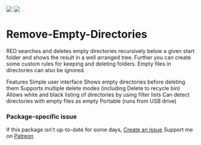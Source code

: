 [![](https://img.shields.io/chocolatey/v/remove-empty-directories?color=green&label=remove-empty-directories)](https://chocolatey.org/packages/remove-empty-directories) [![](https://img.shields.io/chocolatey/dt/remove-empty-directories)](https://chocolatey.org/packages/remove-empty-directories)

# Remove-Empty-Directories
RED searches and deletes empty directories recursively below a given start folder and shows the result in a well arranged tree. Further you can create some custom rules for keeping and deleting folders. Empty files in directories can also be ignored.

Features
Simple user interface
Shows empty directories before deleting them
Supports multiple delete modes (including Delete to recycle bin)
Allows white and black listing of directories by using filter lists
Can detect directories with empty files as empty
Portable (runs from USB drive)

### Package-specific issue
If this package isn't up-to-date for some days, [Create an issue](https://github.com/tunisiano187/chocolatey-packages/issues/new)
Support me on [Patreon](https://www.patreon.com/bePatron?u=39585820)